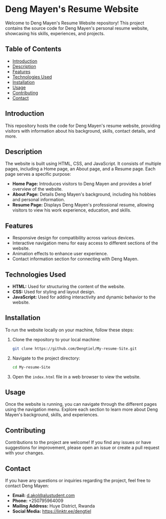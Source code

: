# Deng Mayen's Resume Website

Welcome to Deng Mayen's Resume Website repository! This project contains the source code for Deng Mayen's personal resume website, showcasing his skills, experiences, and projects.

## Table of Contents
- [Introduction](#introduction)
- [Description](#description)
- [Features](#features)
- [Technologies Used](#technologies-used)
- [Installation](#installation)
- [Usage](#usage)
- [Contributing](#contributing)
- [Contact](#contact)

## Introduction
This repository hosts the code for Deng Mayen's resume website, providing visitors with information about his background, skills, contact details, and more.

## Description
The website is built using HTML, CSS, and JavaScript. It consists of multiple pages, including a Home page, an About page, and a Resume page. Each page serves a specific purpose:
- **Home Page:** Introduces visitors to Deng Mayen and provides a brief overview of the website.
- **About Page:** Details Deng Mayen's background, including his hobbies and personal information.
- **Resume Page:** Displays Deng Mayen's professional resume, allowing visitors to view his work experience, education, and skills.

## Features
- Responsive design for compatibility across various devices.
- Interactive navigation menu for easy access to different sections of the website.
- Animation effects to enhance user experience.
- Contact information section for connecting with Deng Mayen.

## Technologies Used
- **HTML:** Used for structuring the content of the website.
- **CSS:** Used for styling and layout design.
- **JavaScript:** Used for adding interactivity and dynamic behavior to the website.

## Installation
To run the website locally on your machine, follow these steps:

1. Clone the repository to your local machine:
    ```bash
    git clone https://github.com/Dengtiel/My-resume-Site.git
    ```

2. Navigate to the project directory:
    ```bash
    cd My-resume-Site
    ```

3. Open the `index.html` file in a web browser to view the website.

## Usage
Once the website is running, you can navigate through the different pages using the navigation menu. Explore each section to learn more about Deng Mayen's background, skills, and experiences.

## Contributing
Contributions to the project are welcome! If you find any issues or have suggestions for improvement, please open an issue or create a pull request with your changes.

## Contact
If you have any questions or inquiries regarding the project, feel free to contact Deng Mayen:

- **Email:** d.akol@alustudent.com
- **Phone:** +250795964009
- **Mailing Address:** Huye District, Rwanda
- **Social Media:** https://linktr.ee/dengtiel
